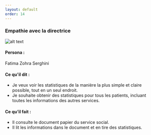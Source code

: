 ```yaml
---
layout: default
order: 14
---
```

### Empathie avec la directrice
![alt text]({{site.baseurl}}/Empathie-directrice/images/empathie-directrice.jpg)


<!-- note -->


#### Persona : 
Fatima Zohra Serghini

#### Ce qu'il dit : 
- Je veux voir les statistiques de la manière la plus simple et claire possible, tout en un seul endroit. 
- Je souhaite obtenir des statistiques pour tous les patients, incluant toutes les informations des autres services.


#### Ce qu’il fait : 
- Il consulte le document papier du service social.
- Il lit les informations dans le document et en tire des statistiques.


<!-- new slide -->

